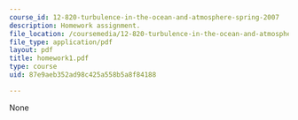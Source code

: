 ```yaml
---
course_id: 12-820-turbulence-in-the-ocean-and-atmosphere-spring-2007
description: Homework assignment.
file_location: /coursemedia/12-820-turbulence-in-the-ocean-and-atmosphere-spring-2007/87e9aeb352ad98c425a558b5a8f84188_homework1.pdf
file_type: application/pdf
layout: pdf
title: homework1.pdf
type: course
uid: 87e9aeb352ad98c425a558b5a8f84188

---
```

None